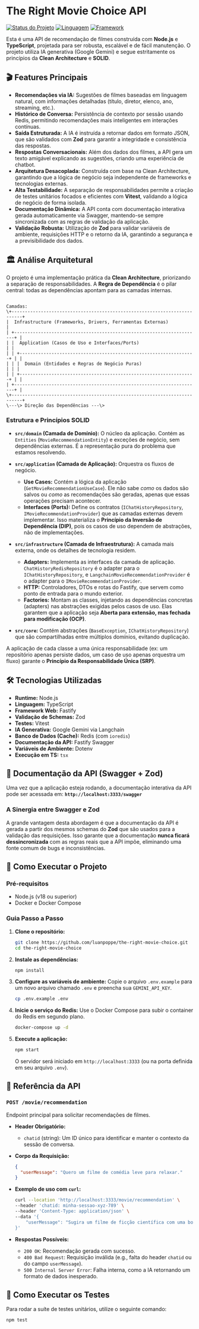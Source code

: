 # The Right Movie Choice API

[![Status do Projeto](https://img.shields.io/badge/status-ativo-success.svg)]()
[![Linguagem](https://img.shields.io/badge/linguagem-TypeScript-blue.svg)]()
[![Framework](https://img.shields.io/badge/framework-Fastify-lightgrey.svg)]()

Esta é uma API de recomendação de filmes construída com **Node.js** e **TypeScript**, projetada para ser robusta, escalável e de fácil manutenção. O projeto utiliza IA generativa (Google Gemini) e segue estritamente os princípios da **Clean Architecture** e **SOLID**.

## 🎬 Features Principais

- **Recomendações via IA:** Sugestões de filmes baseadas em linguagem natural, com informações detalhadas (título, diretor, elenco, ano, streaming, etc.).
- **Histórico de Conversa:** Persistência de contexto por sessão usando Redis, permitindo recomendações mais inteligentes em interações contínuas.
- **Saída Estruturada:** A IA é instruída a retornar dados em formato JSON, que são validados com **Zod** para garantir a integridade e consistência das respostas.
- **Respostas Conversacionais:** Além dos dados dos filmes, a API gera um texto amigável explicando as sugestões, criando uma experiência de chatbot.
- **Arquitetura Desacoplada:** Construída com base na Clean Architecture, garantindo que a lógica de negócio seja independente de frameworks e tecnologias externas.
- **Alta Testabilidade:** A separação de responsabilidades permite a criação de testes unitários focados e eficientes com **Vitest**, validando a lógica de negócio de forma isolada.
- **Documentação Dinâmica:** A API conta com documentação interativa gerada automaticamente via Swagger, mantendo-se sempre sincronizada com as regras de validação da aplicação.
- **Validação Robusta:** Utilização de **Zod** para validar variáveis de ambiente, requisições HTTP e o retorno da IA, garantindo a segurança e a previsibilidade dos dados.

## 🏛️ Análise Arquitetural

O projeto é uma implementação prática da **Clean Architecture**, priorizando a separação de responsabilidades. A **Regra de Dependência** é o pilar central: todas as dependências apontam para as camadas internas.

```

Camadas:
\+--------------------------------------------------------------------------+
|  Infrastructure (Frameworks, Drivers, Ferramentas Externas)              |
| +----------------------------------------------------------------------+ |
| |  Application (Casos de Uso e Interfaces/Ports)                       | |
| | +------------------------------------------------------------------+ | |
| | |  Domain (Entidades e Regras de Negócio Puras)                    | | |
| | +------------------------------------------------------------------+ | |
| +----------------------------------------------------------------------+ |
\+--------------------------------------------------------------------------+
\---\> Direção das Dependências ---\>

```

### Estrutura e Princípios SOLID

- **`src/domain` (Camada de Domínio):** O núcleo da aplicação. Contém as `Entities` (`MovieRecommendationEntity`) e exceções de negócio, sem dependências externas. É a representação pura do problema que estamos resolvendo.

- **`src/application` (Camada de Aplicação):** Orquestra os fluxos de negócio.

  - **Use Cases:** Contém a lógica da aplicação (`GetMovieRecommendationUseCase`). Ele não sabe _como_ os dados são salvos ou _como_ as recomendações são geradas, apenas que essas operações precisam acontecer.
  - **Interfaces (Ports):** Define os contratos (`IChatHistoryRepository`, `IMovieRecommendationProvider`) que as camadas externas devem implementar. Isso materializa o **Princípio da Inversão de Dependência (DIP)**, pois os casos de uso dependem de abstrações, não de implementações.

- **`src/infrastructure` (Camada de Infraestrutura):** A camada mais externa, onde os detalhes de tecnologia residem.

  - **Adapters:** Implementa as interfaces da camada de aplicação. `ChatHistoryRedisRepository` é o adapter para o `IChatHistoryRepository`, e `LangchainMovieRecommendationProvider` é o adapter para o `IMovieRecommendationProvider`.
  - **HTTP:** Controladores, DTOs e rotas do Fastify, que servem como ponto de entrada para o mundo exterior.
  - **Factories:** Montam as classes, injetando as dependências concretas (adapters) nas abstrações exigidas pelos casos de uso. Elas garantem que a aplicação seja **Aberta para extensão, mas fechada para modificação (OCP)**.

- **`src/core`:** Contém abstrações (`BaseException`, `IChatHistoryRepository`) que são compartilhadas entre múltiplos domínios, evitando duplicação.

A aplicação de cada classe a uma única responsabilidade (ex: um repositório apenas persiste dados, um caso de uso apenas orquestra um fluxo) garante o **Princípio da Responsabilidade Única (SRP)**.

## 🛠️ Tecnologias Utilizadas

- **Runtime:** Node.js
- **Linguagem:** TypeScript
- **Framework Web:** Fastify
- **Validação de Schemas:** Zod
- **Testes:** Vitest
- **IA Generativa:** Google Gemini via Langchain
- **Banco de Dados (Cache):** Redis (com `ioredis`)
- **Documentação da API:** Fastify Swagger
- **Variáveis de Ambiente:** Dotenv
- **Execução em TS:** `tsx`

## 📖 Documentação da API (Swagger + Zod)

Uma vez que a aplicação esteja rodando, a documentação interativa da API pode ser acessada em:
**`http://localhost:3333/swagger`**

### A Sinergia entre Swagger e Zod

A grande vantagem desta abordagem é que a documentação da API é gerada a partir dos mesmos schemas do **Zod** que são usados para a validação das requisições. Isso garante que a documentação **nunca ficará dessincronizada** com as regras reais que a API impõe, eliminando uma fonte comum de bugs e inconsistências.

## 🚀 Como Executar o Projeto

### Pré-requisitos

- Node.js (v18 ou superior)
- Docker e Docker Compose

### Guia Passo a Passo

1.  **Clone o repositório:**
    ```bash
    git clone https://github.com/luanpoppe/the-right-movie-choice.git
    cd the-right-movie-choice
    ```
2.  **Instale as dependências:**
    ```bash
    npm install
    ```
3.  **Configure as variáveis de ambiente:**
    Copie o arquivo `.env.example` para um novo arquivo chamado `.env` e preencha sua `GEMINI_API_KEY`.
    ```bash
    cp .env.example .env
    ```
4.  **Inicie o serviço do Redis:**
    Use o Docker Compose para subir o container do Redis em segundo plano.
    ```bash
    docker-compose up -d
    ```
5.  **Execute a aplicação:**
    ```bash
    npm start
    ```
    O servidor será iniciado em `http://localhost:3333` (ou na porta definida em seu arquivo `.env`).

## 📡 Referência da API

### `POST /movie/recommendation`

Endpoint principal para solicitar recomendações de filmes.

- **Header Obrigatório:**

  - `chatid` (string): Um ID único para identificar e manter o contexto da sessão de conversa.

- **Corpo da Requisição:**

  ```json
  {
    "userMessage": "Quero um filme de comédia leve para relaxar."
  }
  ```

- **Exemplo de uso com `curl`:**
  ```bash
  curl --location 'http://localhost:3333/movie/recommendation' \
  --header 'chatid: minha-sessao-xyz-789' \
  --header 'Content-Type: application/json' \
  --data '{
      "userMessage": "Sugira um filme de ficção científica com uma boa história."
  }'
  ```
- **Respostas Possíveis:**
  - `200 OK`: Recomendação gerada com sucesso.
  - `400 Bad Request`: Requisição inválida (e.g., falta do header `chatid` ou do campo `userMessage`).
  - `500 Internal Server Error`: Falha interna, como a IA retornando um formato de dados inesperado.

## 🧪 Como Executar os Testes

Para rodar a suíte de testes unitários, utilize o seguinte comando:

```bash
npm test
```
